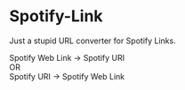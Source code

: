 # Spotify-Link

Just a stupid URL converter for Spotify Links.

Spotify Web Link -> Spotify URI <br/>
OR <br/>
Spotify URI -> Spotify Web Link
